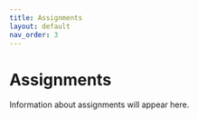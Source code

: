 ```yaml
---
title: Assignments
layout: default
nav_order: 3
---
```

# Assignments

Information about assignments will appear here.